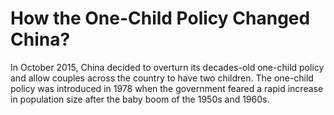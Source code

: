 # How the One-Child Policy Changed China?

In October 2015, China decided to overturn its decades-old one-child policy and allow couples across the country to have two children. The one-child policy was introduced in 1978 when the government feared a rapid increase in population size after the baby boom of the 1950s and 1960s. 
